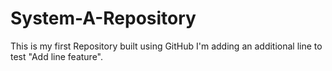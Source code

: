# System-A-Repository
This is my first Repository built using GitHub
I'm adding an additional line to test "Add line feature".
